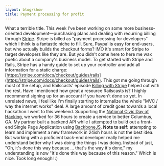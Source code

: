 ```yaml
---
layout: blog/show
title: Payment processing for profit
---
```


What a terrible title. This week I've been working on some more business-oriented development—purchasing plans and dealing with recurring billing through [Stripe](https://stripe.com/). Stripe is billed as "payment processing for developers" which I think is a fantastic niche to fill. Sure, Paypal is easy for end-users, but who actually builds the checkout forms? IMO it's smart for Stripe to target developers like they are. But you didn't come here to here me wax poetic about a company's business model. To get started with Stripe and Rails, Stripe has a handy guide to set up your controller and add all information for a static charge: [https://stripe.com/docs/checkout/guides/rails](https://stripe.com/docs/checkout/guides/rails). This got me going through most of the setup, and Railscasts' episode [Billing with Stripe](http://railscasts.com/episodes/288-billing-with-stripe) helped out with the rest. Have I mentioned how great a resource Railscasts is? I highly recommend signing up for an account if you haven't done so yet. In unrelated news, I feel like I'm finally starting to internalize the whole "MVC / way the internet works" deal. A large amount of credit goes towards a local hackathon I went to this weekend. Supporting the [National Civic Day of Hacking](http://hackforchange.org/), we worked for 36 hours to create a service to better Columbus, GA. My partner built a backend API while I attempted to build out a front-end Single Page Application using [BackboneJS](http://backbonejs.org/). **Note to self:** attempting to learn and implement a new framework in 24ish hours is not the best idea. But working with a proficient back-end developer really helped me understand better why I was doing the things I was doing. Instead of just, "Oh, it's done this way because ... that's the way it's done," my understanding is now "It's done this way because of this reason." Which is nice. Took long enough! :)
